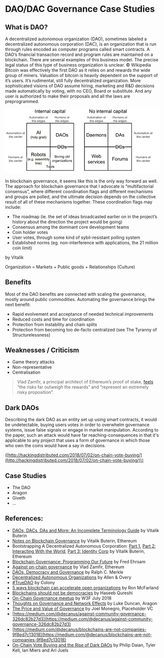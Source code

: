 # DAO/DAC Governance Case Studies

## What is DAO?

A decentralized autonomous organization \(DAO\), sometimes labeled a decentralized autonomous corporation \(DAC\), is an organization that is run through rules encoded as computer programs called smart contracts. A DAO’s financial transaction record and program rules are maintained on a blockchain. There are several examples of this business model. The precise legal status of this type of business organization is unclear. © Wikipedia Bitcoin was effectively the first DAO as it relies on and rewards the wide group of miners. Valuation of bitcoin is heavily dependent on the support of it’s users. It’s rudimental, still fully decentralized organization. More sophisticated visions of DAO assume hiring, marketing and R&D decisions made automatically by voting, with no CEO, Board or substitute. And any user is authorized to make their proposals and all the laws are preprogrammed.

![Classification by Vitalik Buterin](../.gitbook/assets/quadrant_chart_for_classifying_daos.png)

In blockchain governance, it seems like this is the only way forward as well. The approach for blockchain governance that I advocate is “multifactorial consensus”, where different coordination flags and different mechanisms and groups are polled, and the ultimate decision depends on the collective result of all of these mechanisms together. These coordination flags may include:

* The roadmap \(ie. the set of ideas broadcasted earlier on in the project’s history about the direction the project would be going\)
* Consensus among the dominant core development teams
* Coin holder votes
* User votes, through some kind of sybil-resistant polling system
* Established norms \(eg. non-interference with applications, the 21 million coin limit\)

by Vitalik

Organization = Markets + Public goods + Relationships \(Culture\)

## Benefits

Most of the DAO benefits are connected with scaling the governance, mostly around public commodities. Automating the governance brings the next benefit:

* Rapid evolvement and acceptance of needed technical improvements
* Reduced costs and time for coordination
* Protection from instability and chain splits
* Protection from becoming too de-facto centralized \(see The Tyranny of Structurelessness\)

## Weaknesses / Criticism

* Game theory attacks 
* Non-representative
* Centralisation

> Vlad Zamfir, a principal architect of Ethereum’s proof of stake, [feels](https://www.youtube.com/watch?v=9RtSod8EXn4&feature=youtu.be&t=2h33m39s) “the risks far outweigh the rewards” and “represent an extremely risky proposition”.

## Dark DAOs

Describing the dark DAO as an entity set up using smart contracts, it would be undetectable, buying users votes in order to overwhelm governance systems, issue false signals or engage in market manipulation. According to the paper, such an attack would have far reaching-consequences in that it's applicable to any project that uses a form of governance in which those who own the coins would have a say in decisions.

\([http://hackingdistributed.com/2018/07/02/on-chain-vote-buying/](http://hackingdistributed.com/2018/07/02/on-chain-vote-buying/)\)

## Case Studies

* The DAO
* Aragon
* Giveth
* ...

## References:

* [DAOs, DACs, DAs and More: An Incomplete Terminology Guide](https://blog.ethereum.org/2014/05/06/daos-dacs-das-and-more-an-incomplete-terminology-guide/) by Vitalik Buterin
* [Notes on Blockchain Governance](https://vitalik.ca/general/2017/12/17/voting.html) by Vitalik Buterin, Ethereum
* Bootstrapping A Decentralized Autonomous Corporation: [Part 1](https://bitcoinmagazine.com/articles/bootstrapping-a-decentralized-autonomous-corporation-part-i-1379644274/), [Part 2: Interacting With the World](https://bitcoinmagazine.com/articles/bootstrapping-an-autonomous-decentralized-corporation-part-2-interacting-with-the-world-1379808279/), [Part 3: Identity Corp](https://bitcoinmagazine.com/articles/bootstrapping-a-decentralized-autonomous-corporation-part-3-identity-corp-1380073003/) by Vitalik Buterin, Ethereum
* [Blockchain Governance: Programming Our Future](https://medium.com/@FEhrsam/blockchain-governance-programming-our-future-c3bfe30f2d74) by  Fred Ehrsam
* [Against on-chain governance](https://medium.com/@Vlad_Zamfir/against-on-chain-governance-a4ceacd040ca) by Vlad Zamfir, Ethereum
* [DAOs, Democracy and Governance](http://merkle.com/papers/DAOdemocracyDraft.pdf) by Ralph C. Merkle
* [Decentralized Autonomous Organizations](http://www.allenovery.com/SiteCollectionDocuments/Article%20Decentralized%20Autonomous%20Organizations.pdf) by Allen & Overy
* [\#TrueDAO](https://blog.colony.io/truedao-d270a94877b1) by Colony
* [5 ways blockchain can accelerate open organizations](https://opensource.com/open-organization/17/11/blockchain-revolution-part-1) by Ron McFarland
* [Blockchains should not be democracies](https://hackernoon.com/blockchains-should-not-be-democracies-14379e0e23ad) by Haseeb Qureshi
* [On-Chain Governance meetup](https://www.youtube.com/watch?v=AOlS4QddpNI) by W3F July 2018
* [Thoughts on Governance and Network Effects](https://blog.aragon.org/thoughts-on-governance-and-network-effects-f40fda3e3f98/) by Luke Duncan, Aragon
* [The Price and Value of Governance](https://www.youtube.com/watch?v=Mwv4nnvTI5E) by Joel Monegro, Placeholder VC
* [https://medium.com/@decanus/against-community-governance-326dc82b27d3](https://medium.com/@decanus/against-community-governance-326dc82b27d3)
* [https://medium.com/@decanus/blockchains-are-not-companies-9f8ed7c13018](https://medium.com/@decanus/blockchains-are-not-companies-9f8ed7c13018)
* [On-Chain Vote Buying and the Rise of Dark DAOs](http://hackingdistributed.com/2018/07/02/on-chain-vote-buying/) by Philip Daian, Tyler Kell, Ian Miers and Ari Juels

